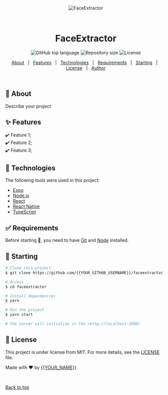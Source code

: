 <div align="center" id="top"> 
  <img src="./.github/app.gif" alt="FaceExtractor" />

  &#xa0;

  <!-- <a href="https://faceextractor.netlify.app">Demo</a> -->
</div>

<h1 align="center">FaceExtractor</h1>

<p align="center">
  <img alt="GitHub top language" src="https://img.shields.io/github/languages/top/jakubgaba/MassFaceExtractor?color=56BEB8">

  <img alt="Repository size" src="https://img.shields.io/github/repo-size/{{YOUR_GITHUB_USERNAME}}/faceextractor?color=56BEB8">

  <img alt="License" src="https://img.shields.io/github/license/{{jakubgaba}}/faceextractor?color=56BEB8">

  <!-- <img alt="Github issues" src="https://img.shields.io/github/issues/{{YOUR_GITHUB_USERNAME}}/faceextractor?color=56BEB8" /> -->

  <!-- <img alt="Github forks" src="https://img.shields.io/github/forks/{{YOUR_GITHUB_USERNAME}}/faceextractor?color=56BEB8" /> -->

  <!-- <img alt="Github stars" src="https://img.shields.io/github/stars/{{YOUR_GITHUB_USERNAME}}/faceextractor?color=56BEB8" /> -->
</p>

<!-- Status -->

<!-- <h4 align="center"> 
	🚧  FaceExtractor 🚀 Under construction...  🚧
</h4> 

<hr> -->

<p align="center">
  <a href="#dart-about">About</a> &#xa0; | &#xa0; 
  <a href="#sparkles-features">Features</a> &#xa0; | &#xa0;
  <a href="#rocket-technologies">Technologies</a> &#xa0; | &#xa0;
  <a href="#white_check_mark-requirements">Requirements</a> &#xa0; | &#xa0;
  <a href="#checkered_flag-starting">Starting</a> &#xa0; | &#xa0;
  <a href="#memo-license">License</a> &#xa0; | &#xa0;
  <a href="https://github.com/{{YOUR_GITHUB_USERNAME}}" target="_blank">Author</a>
</p>

<br>

## :dart: About ##

Describe your project

## :sparkles: Features ##

:heavy_check_mark: Feature 1;\
:heavy_check_mark: Feature 2;\
:heavy_check_mark: Feature 3;

## :rocket: Technologies ##

The following tools were used in this project:

- [Expo](https://expo.io/)
- [Node.js](https://nodejs.org/en/)
- [React](https://pt-br.reactjs.org/)
- [React Native](https://reactnative.dev/)
- [TypeScript](https://www.typescriptlang.org/)

## :white_check_mark: Requirements ##

Before starting :checkered_flag:, you need to have [Git](https://git-scm.com) and [Node](https://nodejs.org/en/) installed.

## :checkered_flag: Starting ##

```bash
# Clone this project
$ git clone https://github.com/{{YOUR_GITHUB_USERNAME}}/faceextractor

# Access
$ cd faceextractor

# Install dependencies
$ yarn

# Run the project
$ yarn start

# The server will initialize in the <http://localhost:3000>
```

## :memo: License ##

This project is under license from MIT. For more details, see the [LICENSE](LICENSE.md) file.


Made with :heart: by <a href="https://github.com/{{YOUR_GITHUB_USERNAME}}" target="_blank">{{YOUR_NAME}}</a>

&#xa0;

<a href="#top">Back to top</a>
